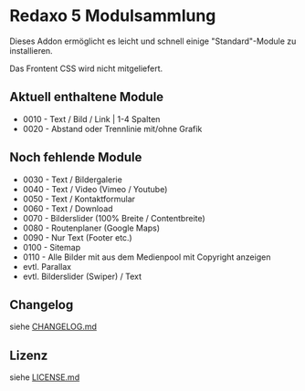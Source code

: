 Redaxo 5 Modulsammlung
=======================

Dieses Addon ermöglicht es leicht und schnell einige "Standard"-Module zu installieren.

Das Frontent CSS wird nicht mitgeliefert.


Aktuell enthaltene Module
-------------------------

* 0010 - Text / Bild / Link | 1-4 Spalten
* 0020 - Abstand oder Trennlinie mit/ohne Grafik


Noch fehlende Module
--------------------

* 0030 - Text / Bildergalerie
* 0040 - Text / Video (Vimeo / Youtube)
* 0050 - Text / Kontaktformular
* 0060 - Text / Download
* 0070 - Bilderslider (100% Breite / Contentbreite)
* 0080 - Routenplaner (Google Maps)
* 0090 - Nur Text (Footer etc.)
* 0100 - Sitemap
* 0110 - Alle Bilder mit aus dem Medienpool mit Copyright anzeigen
* evtl. Parallax
* evtl. Bilderslider (Swiper) / Text


Changelog
---------

siehe [CHANGELOG.md](CHANGELOG.md)


Lizenz
------

siehe [LICENSE.md](LICENSE.md)
